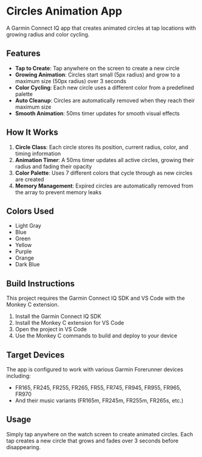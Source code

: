 # Circles Animation App

A Garmin Connect IQ app that creates animated circles at tap locations with growing radius and color cycling.

## Features

- **Tap to Create**: Tap anywhere on the screen to create a new circle
- **Growing Animation**: Circles start small (5px radius) and grow to a maximum size (50px radius) over 3 seconds
- **Color Cycling**: Each new circle uses a different color from a predefined palette
- **Auto Cleanup**: Circles are automatically removed when they reach their maximum size
- **Smooth Animation**: 50ms timer updates for smooth visual effects

## How It Works

1. **Circle Class**: Each circle stores its position, current radius, color, and timing information
2. **Animation Timer**: A 50ms timer updates all active circles, growing their radius and fading their opacity
3. **Color Palette**: Uses 7 different colors that cycle through as new circles are created
4. **Memory Management**: Expired circles are automatically removed from the array to prevent memory leaks

## Colors Used

- Light Gray
- Blue
- Green
- Yellow
- Purple
- Orange
- Dark Blue

## Build Instructions

This project requires the Garmin Connect IQ SDK and VS Code with the Monkey C extension.

1. Install the Garmin Connect IQ SDK
2. Install the Monkey C extension for VS Code
3. Open the project in VS Code
4. Use the Monkey C commands to build and deploy to your device

## Target Devices

The app is configured to work with various Garmin Forerunner devices including:
- FR165, FR245, FR255, FR265, FR55, FR745, FR945, FR955, FR965, FR970
- And their music variants (FR165m, FR245m, FR255m, FR265s, etc.)

## Usage

Simply tap anywhere on the watch screen to create animated circles. Each tap creates a new circle that grows and fades over 3 seconds before disappearing.

